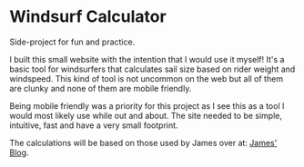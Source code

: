 # Windsurf Calculator
Side-project for fun and practice.

I built this small website with the intention that I would use it myself! It's a basic tool for windsurfers that calculates sail size based on rider weight and windspeed. This kind of tool is not uncommon on the web but all of them are clunky and none of them are mobile friendly. 

Being mobile friendly was a priority for this project as I see this as a tool I would most likely use while out and about. The site needed to be simple, intuitive, fast and have a very small footprint.

The calculations will be based on those used by James over at: [James' Blog](http://jimbodouglass.blogspot.co.nz/2010/11/updated-windsurf-calculator-online.html).
